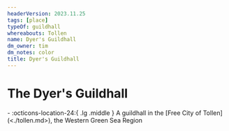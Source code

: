 ```yaml
---
headerVersion: 2023.11.25
tags: [place]
typeOf: guildhall
whereabouts: Tollen
name: Dyer's Guildhall
dm_owner: tim
dm_notes: color
title: Dyer's Guildhall
---
```

# The Dyer's Guildhall
<div class="grid cards ext-narrow-margin ext-one-column" markdown>
-    :octicons-location-24:{ .lg .middle } A guildhall in the [Free City of Tollen](<./tollen.md>), the Western Green Sea Region  
</div>

